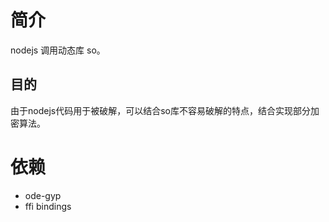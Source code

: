 # 简介
nodejs 调用动态库 so。

## 目的
由于nodejs代码用于被破解，可以结合so库不容易破解的特点，结合实现部分加密算法。

# 依赖
- ode-gyp
- ffi bindings